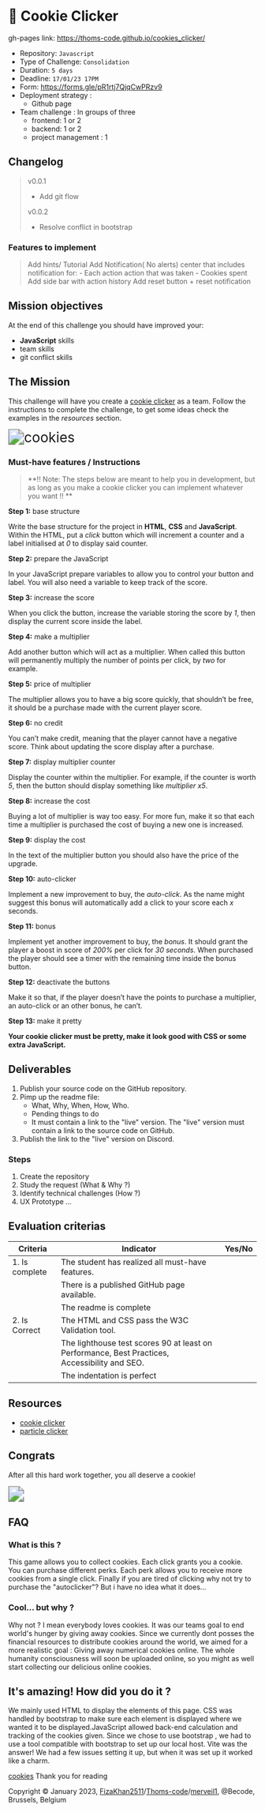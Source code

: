 # :cookie: Cookie Clicker

gh-pages link: https://thoms-code.github.io/cookies_clicker/

- Repository: `Javascript`
- Type of Challenge: `Consolidation`
- Duration: `5 days`
- Deadline: `17/01/23 17PM`
- Form: https://forms.gle/pR1rtj7QjqCwPRzv9
- Deployment strategy :
    - Github page
- Team challenge : In groups of three
    - frontend: 1 or 2
    - backend: 1 or 2
    - project management : 1

## Changelog
 > v0.0.1
> - Add git flow
> 
> v0.0.2
> - Resolve conflict in bootstrap

### Features to implement
 >  Add hints/ Tutorial
 >  Add Notification( No alerts) center that includes notification for:
	- Each action action that was taken 
	- Cookies spent
 >  Add side bar with action history
 >  Add reset button + reset notification

## Mission objectives

At the end of this challenge you should have improved your:

- **JavaScript** skills
- team skills
- git conflict skills

## The Mission

This challenge will have you create a [cookie clicker](https://en.wikipedia.org/wiki/Cookie_Clicker) as a team. Follow the instructions to complete the challenge, to get some ideas check the examples in the *resources* section.



<img src="https://media.giphy.com/media/1ngQorBCDcUFy/giphy.gif" alt="cookies" style="zoom: 200%;" />



### Must-have features / Instructions



> **!! Note: The steps below are meant to help you in development, but as long as you make a cookie clicker you can implement whatever you want !! **


**Step 1:** base structure

Write the base structure for the project in **HTML**, **CSS** and **JavaScript**. Within the HTML, put a *click* button which will increment a counter and a label initialised at *0* to display said counter.

**Step 2:** prepare the JavaScript

In your JavaScript prepare variables to allow you to control your button and label. You will also need a variable to keep track of the score.

**Step 3:** increase the score

When you click the button, increase the variable storing the score by *1*, then display the current score inside the label.

**Step 4:** make a multiplier

Add another button which will act as a multiplier. When called this button will permanently multiply the number of points per click, by *two* for example.

**Step 5:** price of multiplier

The multiplier allows you to have a big score quickly, that shouldn’t be free, it should be a purchase made with the current player score.

**Step 6:** no credit

You can’t make credit, meaning that the player cannot have a negative score. Think about updating the score display after a purchase.

**Step 7:** display multiplier counter

Display the counter within the multiplier. For example, if the counter is worth *5*, then the button should display something like *multiplier x5*.

**Step 8:** increase the cost

Buying a lot of multiplier is way too easy. For more fun, make it so that each time a multiplier is purchased the cost of buying a new one is increased.

**Step 9:** display the cost

In the text of the multiplier button you should also have the price of the upgrade.

**Step 10:** auto-clicker

Implement a new improvement to buy, the *auto-click*. As the name might suggest this bonus will automatically add a click to your score each *x* seconds.

**Step 11:** bonus

Implement yet another improvement to buy, the *bonus*. It should grant the player a boost in score of *200%* per click for *30 seconds*. When purchased the player should see a timer with the remaining time inside the bonus button.

**Step 12:** deactivate the buttons

Make it so that, if the player doesn’t have the points to purchase a multiplier, an auto-click or an other bonus, he can’t.

**Step 13:** make it pretty

**Your cookie clicker must be pretty, make it look good with CSS or some extra JavaScript.**

## Deliverables

1. Publish your source code on the GitHub repository.
2. Pimp up the readme file:
    - What, Why, When, How, Who.
    - Pending things to do
    - It must contain a link to the "live" version. The "live" version must contain a link to the source code on GitHub.
3. Publish the link to the "live" version on Discord.

### Steps

1. Create the repository
2. Study the request (What & Why ?)
3. Identify technical challenges (How ?)
4. UX Prototype ...

## Evaluation criterias

| Criteria       | Indicator                                                    | Yes/No |
| -------------- | ------------------------------------------------------------ | ------ |
| 1. Is complete | The student has realized all must-have features.             |        |
|                | There is a published GitHub page available.                  |        |
|                | The readme is complete                                       |        |
| 2. Is Correct  | The HTML and CSS pass the W3C Validation tool.               |        |
|                | The lighthouse test scores 90 at least on Performance, Best Practices, Accessibility and SEO. |        |
|                | The indentation is perfect                                   |        |

## Resources

- [cookie clicker](http://orteil.dashnet.org/cookieclicker/)
- [particle clicker](https://particle-clicker.web.cern.ch/particle-clicker/)

## Congrats

After all this hard work together, you all deserve a cookie!

<img src="https://media.giphy.com/media/w6MqZsuQurdYY/giphy.gif" style="zoom:200%;" />

## FAQ

###  What is this ?
This game allows you to collect cookies. Each click grants you a cookie. You can purchase different perks. Each perk allows you to receive more cookies from a single click. Finally if you are tired of clicking why not try to purchase the "autoclicker"? But i have no idea what it does...

### Cool... but why ?
Why not ? I mean everybody loves cookies. It was our teams goal to end world's hunger by giving away cookies. Since we currently dont posses the financial resources to distribute cookies around the world, we aimed for a more realistic goal : Giving away numerical cookies online.
The whole humanity consciousness will soon be uploaded online, so you might as well start collecting our delicious online cookies.

## It's amazing! How did you do it ?
We mainly used HTML to display the elements of this page. CSS was handled by bootstrap to make sure each element is displayed  where we wanted it to be displayed.JavaScript allowed back-end calculation and tracking of the cookies given. Since we chose to use bootstrap , we had to use a tool compatible with bootstrap to set up our local host. Vite was the answer! We had a few issues setting it up, but when it was set up it worked like a charm.



[cookies](/src/img/cookie2.png)
Thank you for reading

Copyright © January 2023, [FizaKhan2511](https://github.com/FizaKhan2511)/[Thoms-code](https://github.com/Thoms-code)/[merveil1](https://github.com/merveil1), @Becode, Brussels, Belgium
